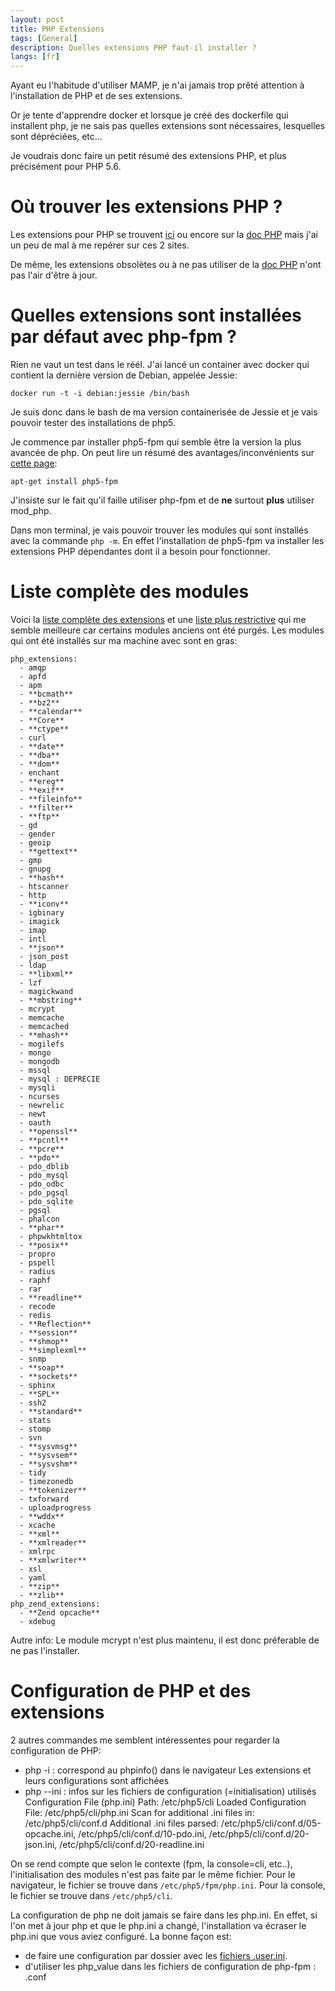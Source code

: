 ```yaml
---
layout: post
title: PHP Extensions
tags: [General]
description: Quelles extensions PHP faut-il installer ?
langs: [fr]
---
```


Ayant eu l'habitude d'utiliser MAMP, je n'ai jamais trop prêté attention à l'installation de PHP et de ses extensions.

Or je tente d'apprendre docker et lorsque je créé des dockerfile qui installent php, je ne sais pas quelles extensions sont nécessaires, lesquelles sont dépréciées, etc...

Je voudrais donc faire un petit résumé des extensions PHP, et plus précisément pour PHP 5.6.

Où trouver les extensions PHP ?
===============================

Les extensions pour PHP se trouvent [ici](https://pecl.php.net/) ou encore sur la [doc PHP](https://php.net/manual/fr/extensions.alphabetical.php) mais j'ai un peu de mal à me repérer sur ces 2 sites.

De même, les extensions obsolètes ou à ne pas utiliser de la [doc PHP](https://php.net/manual/fr/extensions.state.php) n'ont pas l'air d'être à jour.

Quelles extensions sont installées par défaut avec php-fpm ?
==================================================================

Rien ne vaut un test dans le réél. J'ai lancé un container avec docker qui contient la dernière version de Debian, appelée Jessie:

    docker run -t -i debian:jessie /bin/bash

Je suis donc dans le bash de ma version containerisée de Jessie et je vais pouvoir tester des installations de php5.

Je commence par installer php5-fpm qui semble être la version la plus avancée de php. On peut lire un résumé des avantages/inconvénients sur [cette page](http://php.net/manual/fr/install.fpm.php):

    apt-get install php5-fpm

J'insiste sur le fait qu'il faille utiliser php-fpm et de **ne** surtout **plus** utiliser mod_php.

Dans mon terminal, je vais pouvoir trouver les modules qui sont installés avec la commande `php -m`. En effet l'installation de php5-fpm va installer les extensions PHP dépendantes dont il a besoin pour fonctionner.

Liste complète des modules
==========================

Voici la [liste complète des extensions](https://php.net/manual/fr/extensions.alphabetical.php)
et une [liste plus restrictive](https://pagodabox.io/docs/php_extensions?c=5-6&) qui me semble meilleure car certains modules anciens ont été purgés. Les modules qui ont été installés sur ma machine avec sont en gras:

    php_extensions:
      - amqp
      - apfd
      - apm
      - **bcmath**
      - **bz2**
      - **calendar**
      - **Core**
      - **ctype**
      - curl
      - **date**
      - **dba**
      - **dom**
      - enchant
      - **ereg**
      - **exif**
      - **fileinfo**
      - **filter**
      - **ftp**
      - gd
      - gender
      - geoip
      - **gettext**
      - gmp
      - gnupg
      - **hash**
      - htscanner
      - http
      - **iconv**
      - igbinary
      - imagick
      - imap
      - intl
      - **json**
      - json_post
      - ldap
      - **libxml**
      - lzf
      - magickwand
      - **mbstring**
      - mcrypt
      - memcache
      - memcached
      - **mhash**
      - mogilefs
      - mongo
      - mongodb
      - mssql
      - mysql : DEPRECIE
      - mysqli
      - ncurses
      - newrelic
      - newt
      - oauth
      - **openssl**
      - **pcntl**
      - **pcre**
      - **pdo**
      - pdo_dblib
      - pdo_mysql
      - pdo_odbc
      - pdo_pgsql
      - pdo_sqlite
      - pgsql
      - phalcon
      - **phar**
      - phpwkhtmltox
      - **posix**
      - propro
      - pspell
      - radius
      - raphf
      - rar
      - **readline**
      - recode
      - redis
      - **Reflection**
      - **session**
      - **shmop**
      - **simplexml**
      - snmp
      - **soap**
      - **sockets**
      - sphinx
      - **SPL**
      - ssh2
      - **standard**
      - stats
      - stomp
      - svn
      - **sysvmsg**
      - **sysvsem**
      - **sysvshm**
      - tidy
      - timezonedb
      - **tokenizer**
      - txforward
      - uploadprogress
      - **wddx**
      - xcache
      - **xml**
      - **xmlreader**
      - xmlrpc
      - **xmlwriter**
      - xsl
      - yaml
      - **zip**
      - **zlib**
    php_zend_extensions:
      - **Zend opcache**
      - xdebug

Autre info: Le module mcrypt n'est plus maintenu, il est donc préferable de ne pas l'installer.

Configuration de PHP et des extensions
======================================

2 autres commandes me semblent intéressentes pour regarder la configuration de PHP:
- php -i : correspond au phpinfo() dans le navigateur
  Les extensions et leurs configurations sont affichées
- php --ini : infos sur les fichiers de configuration (=initialisation) utilisés
  Configuration File (php.ini) Path: /etc/php5/cli
  Loaded Configuration File: /etc/php5/cli/php.ini
  Scan for additional .ini files in: /etc/php5/cli/conf.d
  Additional .ini files parsed:      /etc/php5/cli/conf.d/05-opcache.ini,
  /etc/php5/cli/conf.d/10-pdo.ini,
  /etc/php5/cli/conf.d/20-json.ini,
  /etc/php5/cli/conf.d/20-readline.ini

On se rend compte que selon le contexte (fpm, la console=cli, etc..), l'initialisation des modules n'est pas faite par le même fichier.
Pour le navigateur, le fichier se trouve dans `/etc/php5/fpm/php.ini`.
Pour la console, le fichier se trouve dans `/etc/php5/cli`.

La configuration de php ne doit jamais se faire dans les php.ini. En effet, si l'on met à jour php et que le php.ini a changé, l'installation va écraser le php.ini que vous aviez configuré. La bonne façon est:
 - de faire une configuration par dossier avec les [fichiers .user.ini](https://php.net/manual/fr/configuration.file.per-user.php).
 - d'utiliser les php_value dans les fichiers de configuration de php-fpm : <pool>.conf
